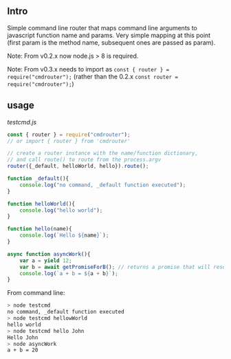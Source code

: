 ## Intro

Simple command line router that maps command line arguments to javascript function name and params. Very simple mapping at this point (first param is the method name, subsequent ones are passed as param). 

Note: From v0.2.x now node.js > 8 is required.

Note: From v0.3.x needs to import as `const { router } = require("cmdrouter");` (rather than the 0.2.x  `const router = require("cmdrouter");`)

## usage

_testcmd.js_
```js
const { router } = require("cmdrouter");
// or import { router } from 'cmdrouter'

// create a router instance with the name/function dictionary, 
// and call route() to route from the process.argv
router({_default, helloWorld, hello}).route();

function _default(){
    console.log("no command, _default function executed");
}

function helloWorld(){
    console.log("hello world");
}

function hello(name){
    console.log(`Hello ${name}`);
}

async function asyncWork(){
    var a = yield 12;
    var b = await getPromiseForB(); // returns a promise that will resolve with 8.
    console.log(`a + b = ${a + b}`);
}
```

From command line: 

```sh
> node testcmd
no command, _default function executed
> node testcmd hellowWorld
hello world
> node testcmd hello John
Hello John
> node asyncWork
a + b = 20
```

